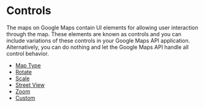 # Controls

The maps on Google Maps contain UI elements for allowing user interaction through the map. These elements are known as
controls and you can include variations of these controls in your Google Maps API application. Alternatively, you can
do nothing and let the Google Maps API handle all control behavior.

 - [Map Type](/doc/control/map_type.md)
 - [Rotate](/doc/control/rotate.md)
 - [Scale](/doc/control/scale.md)
 - [Street View](/doc/control/street_view.md)
 - [Zoom](/doc/control/zoom.md)
 - [Custom](/doc/control/custom.md)

